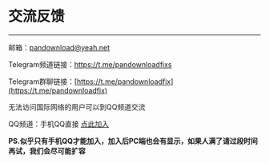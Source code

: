 # 交流反馈

---

邮箱：pandownload@yeah.net

Telegram频道链接：https://t.me/pandownloadfixs

Telegram群聊链接：[https://t.me/pandownloadfix](https://t.me/pandownloadfix)

无法访问国际网络的用户可以到QQ频道交流

QQ频道：手机QQ直接 [点此加入](https://qun.qq.com/qqweb/qunpro/share?_wv=3&_wwv=128&inviteCode=28brhc&from=181074&biz=ka)

**PS.似乎只有手机QQ才能加入，加入后PC端也会有显示，如果人满了请过段时间再试，我们会尽可能扩容**

